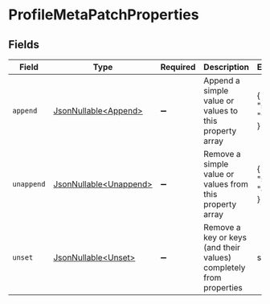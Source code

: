 # ProfileMetaPatchProperties


## Fields

| Field                                                              | Type                                                               | Required                                                           | Description                                                        | Example                                                            |
| ------------------------------------------------------------------ | ------------------------------------------------------------------ | ------------------------------------------------------------------ | ------------------------------------------------------------------ | ------------------------------------------------------------------ |
| `append`                                                           | [JsonNullable\<Append>](../../models/components/Append.md)         | :heavy_minus_sign:                                                 | Append a simple value or values to this property array             | {<br/>"skus": "92538"<br/>}                                        |
| `unappend`                                                         | [JsonNullable\<Unappend>](../../models/components/Unappend.md)     | :heavy_minus_sign:                                                 | Remove a simple value or values from this property array           | {<br/>"skus": "40571"<br/>}                                        |
| `unset`                                                            | [JsonNullable\<Unset>](../../models/components/Unset.md)           | :heavy_minus_sign:                                                 | Remove a key or keys (and their values) completely from properties | skus                                                               |